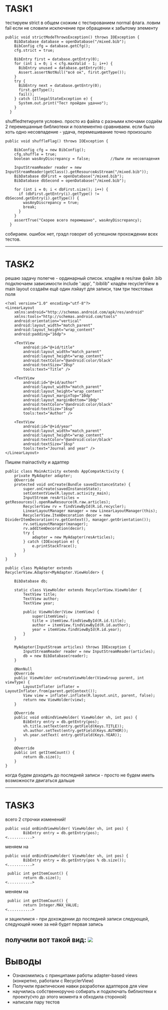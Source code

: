# TASK1

тестируем strict в общем схожим с тестированием normal флага. ловим fail если не словили исключение при обращении к забытому элементу

```
public void strictModeThrowsException() throws IOException {
    BibDatabase database = openDatabase("/mixed.bib");
    BibConfig cfg = database.getCfg();
    cfg.strict = true;

    BibEntry first = database.getEntry(0);
    for (int i = 0; i < cfg.maxValid - 1; i++) {
      BibEntry unused = database.getEntry(0);
      Assert.assertNotNull("всё ок", first.getType());
    }
    try {
      BibEntry next = database.getEntry(0);
      first.getType();
      fail();
    } catch (IllegalStateException e) {
      System.out.print("Тест пройден удачно");
    }
  }
```

shuffledтетируетя условно. просто из файла с разными ключами содаём 2 перемешанные библиотеки и поэлементно сравниваем. если было хоть одно несовпадение - удача, перемешивание точно произошло

```
public void shuffleFlag() throws IOException {

    BibConfig cfg = new BibConfig();
    cfg.shuffle = true;
    boolean wasAnyDiscrepancy = false;         //были ли несовпадения

    InputStreamReader reader = new InputStreamReader(getClass().getResourceAsStream("/mixed.bib"));
    BibDatabase dbFirst = openDatabase("/mixed.bib");
    BibDatabase dbSecond = openDatabase("/mixed.bib");

    for (int i = 0; i < dbFirst.size(); i++) {
      if (dbFirst.getEntry(i).getType() != dbSecond.getEntry(i).getType()) {
        wasAnyDiscrepancy = true;
        break;
      }
    }
    assertTrue("Скорее всего перемешано", wasAnyDiscrepancy);
  }
```
собираем. ошибок нет, грэдл говорит об успешном прохождении всех тестов.


---
# TASK2

решаю задачу полегче - ординарный список. кладём в res/raw файл .bib
подключаем зависимости
include ':app', ":biblib" 
кладём recyclerView в main layout
создаём ещё один лэйаут для записи, там три текстовых поля

```
<?xml version="1.0" encoding="utf-8"?>
<LinearLayout
    xmlns:android="http://schemas.android.com/apk/res/android"
    xmlns:tools="http://schemas.android.com/tools"
    android:orientation="vertical"
    android:layout_width="match_parent"
    android:layout_height="wrap_content"
    android:padding="16dp">

    <TextView
        android:id="@+id/title"
        android:layout_width="match_parent"
        android:layout_height="wrap_content"
        android:textColor="@android:color/black"
        android:textSize="20sp"
        tools:text="Title" />

    <TextView
        android:id="@+id/author"
        android:layout_width="match_parent"
        android:layout_height="wrap_content"
        android:layout_marginTop="10dp"
        android:layout_marginBottom="10dp"
        android:textColor="@android:color/black"
        android:textSize="16sp"
        tools:text="Author" />

    <TextView
        android:id="@+id/year"
        android:layout_width="match_parent"
        android:layout_height="wrap_content"
        android:textColor="@android:color/black"
        android:textSize="16sp"
        tools:text="Journal and year" />
</LinearLayout>
```

Пишем mainactivity и адаптер

```
public class MainActivity extends AppCompatActivity {
    private MyAdapter adapter;
    @Override
    protected void onCreate(Bundle savedInstanceState) {
        super.onCreate(savedInstanceState);
        setContentView(R.layout.activity_main);
        InputStream resArticles = getResources().openRawResource(R.raw.articles);
        RecyclerView rv = findViewById(R.id.recycler);
        LinearLayoutManager manager = new LinearLayoutManager(this);
        RecyclerView.ItemDecoration decor = new DividerItemDecoration(rv.getContext(), manager.getOrientation());
        rv.setLayoutManager(manager);
        rv.addItemDecoration(decor);
        try {
            adapter = new MyAdapter(resArticles);
        } catch (IOException e) {
            e.printStackTrace();
        }
    }
}
```

```
public class MyAdapter extends RecyclerView.Adapter<MyAdapter.ViewHolder> {
    
    BibDatabase db;

    static class ViewHolder extends RecyclerView.ViewHolder {
        TextView title;
        TextView author;
        TextView year;

        public ViewHolder(View itemView) {
            super(itemView);
            title = itemView.findViewById(R.id.title);
            author = itemView.findViewById(R.id.author);
            year = itemView.findViewById(R.id.year);
        }
    }

    MyAdapter(InputStream articles) throws IOException {
        InputStreamReader reader = new InputStreamReader(articles);
        db = new BibDatabase(reader);
    }
    
    @NonNull
    @Override
    public ViewHolder onCreateViewHolder(ViewGroup parent, int viewType) {
        LayoutInflater inflater = LayoutInflater.from(parent.getContext());
        View view = inflater.inflate(R.layout.unit, parent, false);
        return new ViewHolder(view);
    }

    @Override
    public void onBindViewHolder( ViewHolder vh, int pos) {
        BibEntry entry = db.getEntry(pos);
        vh.title.setText(entry.getField(Keys.TITLE));
        vh.author.setText(entry.getField(Keys.AUTHOR));
        vh.year.setText( entry.getField(Keys.YEAR));
    }
 
    @Override
    public int getItemCount() {
        return db.size();
    }
}
```
когда будем доходить до последней записи - просто не будем иметь возможности двигаться дальше

---
# TASK3

всего 2 строчки изменений!
```
public void onBindViewHolder( ViewHolder vh, int pos) {
        BibEntry entry = db.getEntry(pos);
<...........>
```
меняем на 
```
public void onBindViewHolder( ViewHolder vh, int pos) {
        BibEntry entry = db.getEntry(pos % db.size());
<...........>
```

```
 public int getItemCount() {
        return db.size();
<...........>
```
меняем на 
```
 public int getItemCount() {
        return Integer.MAX_VALUE;
<...........>
```
и зациклимся - при дохождении до последней записи следующей, следующей ниже за ней будет первая запись

получили вот такой вид:
![](https://sun9-16.userapi.com/JV2aK03EYfGn63I2wmMNh3Z-OxWOHG_1O7SGBw/Z2n8m0Rl5MM.jpg)
----
# Выводы
- Ознакомились с принципами работы adapter-based views (конкретно, работали с RecyclerView)
- Получили практические навки разработки адаптеров для view
- научились собственноручно собирать и подключать библиотеки к проекту(что до этого момента я обходила стороной)
- написали пару тестов
